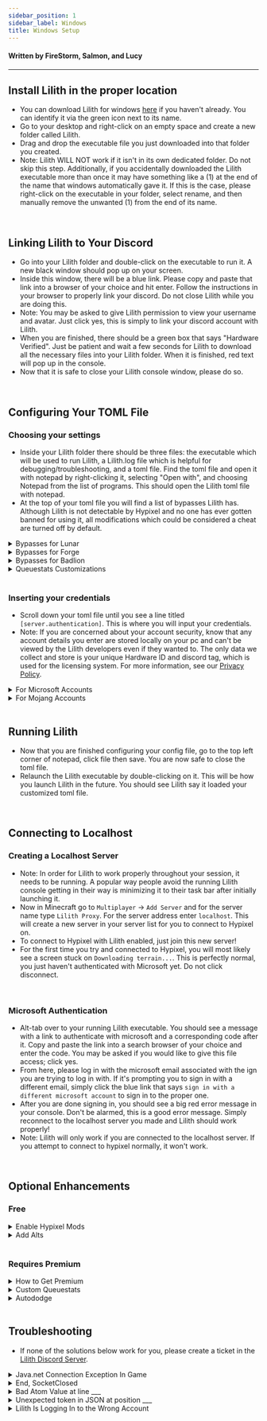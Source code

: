 ```yaml
---
sidebar_position: 1
sidebar_label: Windows
title: Windows Setup
---
```


<!--- Contributors: --->
<!--- Salmon (https://github.com/Scherso) for a formatting template --->
<!--- FireStorm (FireStorm#1000) for writing the majority of the instructions--->
<!--- Lucy (Lucyyy#9979) for fixing formatting and grammar--->
<!--- Anyone is free to use any part of this guide for their own usage with the stipulation all contributors above must be credited --->

<!--- Authors --->
<h4>

  Written by FireStorm, Salmon, and Lucy

</h4>

---

## Install Lilith in the proper location
- You can download Lilith for windows [here][LilithDownload] if you haven't already. 
You can identify it via the green icon next to its name.
- Go to your desktop and right-click on an empty space and create a new folder called Lilith.
- Drag and drop the executable file you just downloaded into that folder you created. 
- Note: Lilith WILL NOT work if it isn't in its own dedicated folder. Do not skip this step. 
Additionally, if you accidentally downloaded the Lilith executable more than once it may have something like a (1)
at the end of the name that windows automatically gave it. If this is the case, 
please right-click on the executable in your folder, select rename, 
and then manually remove the unwanted (1) from the end of its name.

<br />

## Linking Lilith to Your Discord
- Go into your Lilith folder and double-click on the executable to run it. 
A new black window should pop up on your screen.
- Inside this window, there will be a blue link. 
Please copy and paste that link into a browser of your choice and hit enter. 
Follow the instructions in your browser to properly link your discord. Do not close Lilith while you are doing this.
- Note: You may be asked to give Lilith permission to view your username and avatar. 
Just click yes, this is simply to link your discord account with Lilith. 
- When you are finished, there should be a green box that says "Hardware Verified". 
Just be patient and wait a few seconds for Lilith to download all the necessary files into your Lilith folder. 
When it is finished, red text will pop up in the console.
- Now that it is safe to close your Lilith console window, please do so.

<br />

## Configuring Your TOML File

### Choosing your settings
- Inside your Lilith folder there should be three files: the executable which will be used to run Lilith, 
a Lilith.log file which is helpful for debugging/troubleshooting, and a toml file. 
Find the toml file and open it with notepad by right-clicking it, 
selecting "Open with", and choosing Notepad from the list of programs. 
This should open the Lilith toml file with notepad.
- At the top of your toml file you will find a list of bypasses Lilith has. 
Although Lilith is not detectable by Hypixel and no one has ever gotten banned for using it, 
all modifications which could be considered a cheat are turned off by default.

<!--- Lunar Bypasses --->
<details>
  <summary>
    Bypasses for Lunar</summary>

  - To enable Freelook and AutoTextHotkey on Lunar Client for Hypixel set `lunar = false` to `lunar = true`

  - To enable 1.7 hits for better hit registration on Lunar Client set `LunarHitReg = false` to `LunarHitReg = true`

  - To enable Lunar Client staff mods like an X-ray module built into Lunar set `LunarCheats = false` to `LunarCheats = true`
  
</details>

<!--- Forge Bypasses --->
<details>
  <summary>
    Bypasses for Forge</summary>

  - To hide your forge mods list from Hypixel keep `forge = true`. 
This makes hypixel think that you are connecting through vanilla minecraft, 
which makes mods like freelook undetectable, so you can use them as you please.

</details>

<!--- Badlion Bypasses --->
<details>
  <summary>
    Bypasses for Badlion</summary>

  - To enable all disabled mods on Badlion on Hypixel set `Badlion = false` to `Badlion = true`.

</details>

<!--- Customizing Queuestats --->
<details>
  <summary>
    Queuestats Customizations</summary>

  - The default stat checking mode of Lilith is to show the overall game mode stats. 
For example, if you were to queue a solo bridge game, Lilith will show the opponent's bridge overall stats. 
If you would like to set the stat checking mode to all duels game modes overall set `overall = false` to `overall = true`. 
You will have to scroll down a bit to find this.

  - If you would like to see your own stats as well as your opponent's set `ShowOwnStats = false` to `ShowownStats = true`. 
Although, please note that this does not work for everyone all the time.

</details>

<br />

### Inserting your credentials
- Scroll down your toml file until you see a line titled `[server.authentication]`. 
This is where you will input your credentials.
- Note: If you are concerned about your account security, know that any account details you enter are stored locally
on your pc and can't be viewed by the Lilith developers even if they wanted to. 
The only data we collect and store is your unique Hardware ID and discord tag, which is used for the licensing system. 
For more information, see our [Privacy Policy][LilithDocsFAQ].

<!--- Microsoft Account Formatting --->
<details>
  <summary>
       For Microsoft Accounts</summary>

  1. **You will see** `ExampleMicrosoftAccount = ['microsoft.account.email@example.com', '', 'microsoft']`
  2. **Replace** `ExampleMicrosoftAccount` with your Minecraft Account Username, also known as your In Game Name. 
  3. **Replace** `microsoft.account.email@example.com` with your email address associated with your Microsoft Account.
  
     **Note: do NOT replace** `microsoft` or the blank field `''` with any other text.
  
</details>

<!--- Mojang Account Formatting --->
<details>
  <summary>
       For Mojang Accounts</summary>

  1. You will see `ExampleMojangAccount = ['mojang.account.email@example.com', 'password goes here!']`
  2. **Replace** `ExampleMojangAccount` with your Minecraft Account Username, also known as your In Game Name.
  3. **Replace** `mojang.account.email@example.com` with your email address associated with your Mojang Account.
  4. **Replace** `password goes here!` with the password you use to log into your Mojang Account.
  
</details>

<br />

## Running Lilith
- Now that you are finished configuring your config file, go to the top left corner of notepad, click file then save. 
You are now safe to close the toml file.
- Relaunch the Lilith executable by double-clicking on it. This will be how you launch Lilith in the future. 
You should see Lilith say it loaded your customized toml file.

<br />

## Connecting to Localhost

### Creating a Localhost Server
- Note: In order for Lilith to work properly throughout your session, it needs to be running. 
A popular way people avoid the running Lilith console getting in their way 
is minimizing it to their task bar after initially launching it.
- Now in Minecraft go to `Multiplayer` -> `Add Server` and for the server name type `Lilith Proxy`. 
For the server address enter `localhost`. 
This will create a new server in your server list for you to connect to Hypixel on. 
- To connect to Hypixel with Lilith enabled, just join this new server!
- For the first time you try and connected to Hypixel, you will most likely see a screen stuck on `Downloading terrain...`. 
This is perfectly normal, you just haven't authenticated with Microsoft yet. Do not click disconnect.

<br/>

### Microsoft Authentication
- Alt-tab over to your running Lilith executable. 
You should see a message with a link to authenticate with microsoft and a corresponding code after it. 
Copy and paste the link into a search browser of your choice and enter the code. 
You may be asked if you would like to give this file access; click yes. 
- From here, please log in with the microsoft email associated with the ign you are trying to log in with. 
If it's prompting you to sign in with a different email, simply click the blue link that says 
`sign in with a different microsoft account` to sign in to the proper one. 
- After you are done signing in, you should see a big red error message in your console. 
Don't be alarmed, this is a good error message. Simply reconnect to the localhost server you made and Lilith should work properly!
- Note: Lilith will only work if you are connected to the localhost server. 
If you attempt to connect to hypixel normally, it won't work.

<br/>

## Optional Enhancements

### Free

<!--- Hypixel Mods Enable --->
<details>
  <summary>
    Enable Hypixel Mods</summary>
  

  1. Ensure Lilith, Lunar, and all files relating to Minecraft are closed. 
Also ensure the Lunar Enable bypasses are off. 
You can do this by settings `lunar = true` to `lunar = false` in your config, if it isn't already `false`. 
  Note: If you need to use Lunar Enable we recommend using [Lunar Client QT][LunarClientQT], 
an open source custom launcher for Lunar. 
It lets you add custom mods to Lunar called agents that are similar to forge mods in nature. 
Please note most forge mods won't work with it, as the only agents that will work with it are specially written ones 
made in [Java Byte Code][JavaByteCode]. Popular agents include an unlocker for Lunar+, every emote, and every cosmetic, 
similar Lunar bypasses to the ones Lilith offers, and a customizable hurt-camera.
  2. Find the search icon/bar at the bottom of your screen and type Notepad into the searchbar; 
you should see the Notepad app pop up as an option. DO NOT open it yet.
  3. Right-click on it ad select Run as Administrator. 
You'll be asked if you want to "allow this app to make changes to your device?". Click Yes.
  4. Now that you are running Notepad as an admin, in the top right of the window click File then Open.
  5. Navigate to `C:` -> `Windows` -> `System32` -> `drivers` -> `etc`. This folder may appear blank at first. 
To show all files, click the dropdown box in the bottom-right of file explorer titled 
`Text Documents .txt`, then select `All Files`.
  6. **Double-Click** on hosts to open it. You may see several lines starting with `#`. 
Create a new line at the very bottom of the file below all the lines starting with `#`.
  7. Paste the following into that bottom line: `127.0.0.1 hypixel.net.hypixel.io`. 
Next, save your hosts file and close it.
  8. Relaunch Lilith and Lunar like normal.
  9. **Change** Your Lilith/localhost server address from `localhost` to `hypixel.net.hypixel.io` before connecting.

</details>

<!--- Adding Alts --->
<details>
  <summary>
    Add Alts</summary>

  **Note: Lilith WILL NOT support Mojang accounts in 1.0**
  1. Ensure Lilith and Lunar are closed.
  2. Navigate to the TOML file in your Lilith folder where you previously entered the details of your main minecraft account.
Scroll down to the `[server.authentication]` portion of your TOML file. 
You should see the place where you entered you main's details. 
You are going to enter your alt's details following the exact same formatting you used for your main.
  3. Copy the entire line with your main's details to your clipboard by pressing `ctrl` + `c`
  4. Create a new line right underneath the line with your main's details. 
Paste the line you just copied into this new line.
  5. Replace the ign and email portions in this new line with your alts details 
following the same formatting rules you did with your main.
  6. Save your toml file and close it. Launch Lilith and Minecraft. 
In Minecraft, sign in to your alt and connect to the Lilith localhost server.
  7. Just like you did with your main, authenticate with Microsoft with the email associated with the ign 
you are trying to log in with. You may have to click on 
`sign in with a different microsoft account` to choose the right email to sign in with.
  8. To add more alts just follow the above steps to add a new alt on each line 
and authenticating each one with microsoft one by one.

</details>

<br/>

### Requires Premium

<!--- Acquiring Premium --->
<details>
  <summary>
    How to Get Premium</summary>

  - If you would like to purchase premium please DM an admin or developer. 
You can contact us via the [Lilith Discord Server][LilithDiscord]. 
Licenses are $10 for lifetime access to all Lilith premium updates and features. 
Server boosters will also receive 1 month of premium for each month they boost the server.

</details>

<!--- One-line Stats --->
<details>
  <summary>
    Custom Queuestats</summary>

  Note: This feature has been temporarily **DISABLED** until 1.0 releases.

  <br/>

</details>

<!--- Autododge --->
<details>
  <summary>
    Autododge</summary>

  Note: This feature has been temporarily **DISABLED** until 1.0 releases.

</details>

<br/>

## Troubleshooting
- If none of the solutions below work for you, please create a ticket in the [Lilith Discord Server][LilithDiscord].

<!--- Lilith Not Running --->
<details>
  <summary>
    Java.net Connection Exception In Game</summary>

  - When you connected to localhost you didn't make sure to have Lilith running while you were doing so. 
Please launch Lilith and keep it running while you are connected to localhost.

</details>

<!--- Socket Closed --->
<details>
  <summary>
    End, SocketClosed</summary>

  - You have not added your details to your TOML file, or if you have, they were added improperly. 
Please see the examples above in the `Inserting Your Credentials` section of this guide 
to ensure you entered your details properly.
  - Note: If you are changing your TOML file, be sure to save it and relaunch Lilith to load your changes properly. 

</details>

<!--- TOML Syntax Error --->
<details>
  <summary>
    Bad Atom Value at line ___</summary>

  - You didn't format your TOML file properly according to the `Inserting Your Credentials` section 
in the guide and Lilith is rejecting the improper formatting. 
Please see the examples above to ensure it is formatted correctly.
  - Note: If you are changing your TOML file, be sure to save it and relaunch Lilith to load your changes properly.

</details>

<!--- TOML Syntax Error --->
<details>
  <summary>
    Unexpected token in JSON at position ___</summary>

  - You didn't format your TOML file properly according to the `Inserting Your Credentials` section 
in the guide and Lilith is rejecting the improper formatting. 
Please see the examples above to ensure it is formatted correctly.
  Note: If you are changing your TOML file, be sure to save it and relaunch Lilith to load your changes properly.

</details>

<!--- Wrong Account Authentication Fix --->
<details>
  <summary>
    Lilith Is Logging In to the Wrong Account</summary>

  - When you were authenticating either a main or an alt with Microsoft you accidentally signed in 
with a Microsoft account that was not associated with the ign you were trying to log in with.
  1. Close Lilith and Minecraft
  2. Navigate to your `.Minecraft` folder by typing `%Appdata%` into the searchbar 
at the bottom of your screen and then finding `.Minecraft`.
  3. Find the JSON cache files that start with a bunch of random characters and delete them. 
There should be 3 of these per account you use.
  4. Relaunch both Lilith and Minecraft and reauthenticate with Microsoft on each account. 
Remember to authenticate each ign with the **proper** Microsoft account associated with it. You may have to click `sign in with a different Microsoft account` to do so.

</details>

<!--- Links --->
[LilithDownload]: https://github.com/GhqstMC/LilithReleases/releases/download/0.6.0-alpha.3/lilith-win-0-6-0-alpha-3.exe
[LunarClientQT]: https://github.com/Nilsen84/lunar-client-qt
[JavaByteCode]: https://en.wikipedia.org/wiki/Java_bytecode
[LilithDiscord]: https://discord.gg/lilith
[LilithDocsFAQ]: https://docs.lilithmod.xyz/#/FAQ
